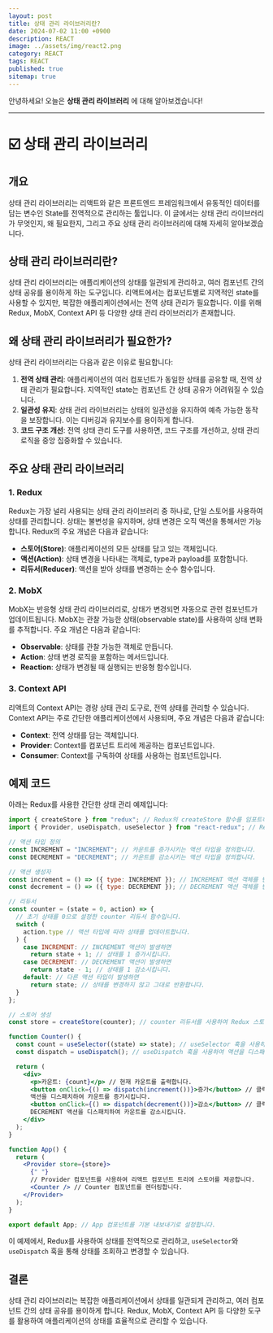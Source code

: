 ```yaml
---
layout: post
title: 상태 관리 라이브러리란?
date: 2024-07-02 11:00 +0900
description: REACT
image: ../assets/img/react2.png
category: REACT
tags: REACT
published: true
sitemap: true
---
```


안녕하세요! 오늘은 **상태 관리 라이브러리** 에 대해 알아보겠습니다!

---

# ☑️ 상태 관리 라이브러리

## 개요

상태 관리 라이브러리는 리액트와 같은 프론트엔드 프레임워크에서 유동적인 데이터를 담는 변수인 State를 전역적으로 관리하는 툴입니다. 이 글에서는 상태 관리 라이브러리가 무엇인지, 왜 필요한지, 그리고 주요 상태 관리 라이브러리에 대해 자세히 알아보겠습니다.

## 상태 관리 라이브러리란?

상태 관리 라이브러리는 애플리케이션의 상태를 일관되게 관리하고, 여러 컴포넌트 간의 상태 공유를 용이하게 하는 도구입니다. 리액트에서는 컴포넌트별로 지역적인 state를 사용할 수 있지만, 복잡한 애플리케이션에서는 전역 상태 관리가 필요합니다. 이를 위해 Redux, MobX, Context API 등 다양한 상태 관리 라이브러리가 존재합니다.

## 왜 상태 관리 라이브러리가 필요한가?

상태 관리 라이브러리는 다음과 같은 이유로 필요합니다:

1. **전역 상태 관리**: 애플리케이션의 여러 컴포넌트가 동일한 상태를 공유할 때, 전역 상태 관리가 필요합니다. 지역적인 state는 컴포넌트 간 상태 공유가 어려워질 수 있습니다.
2. **일관성 유지**: 상태 관리 라이브러리는 상태의 일관성을 유지하여 예측 가능한 동작을 보장합니다. 이는 디버깅과 유지보수를 용이하게 합니다.
3. **코드 구조 개선**: 전역 상태 관리 도구를 사용하면, 코드 구조를 개선하고, 상태 관리 로직을 중앙 집중화할 수 있습니다.

## 주요 상태 관리 라이브러리

### 1. Redux

Redux는 가장 널리 사용되는 상태 관리 라이브러리 중 하나로, 단일 스토어를 사용하여 상태를 관리합니다. 상태는 불변성을 유지하며, 상태 변경은 오직 액션을 통해서만 가능합니다. Redux의 주요 개념은 다음과 같습니다:

- **스토어(Store)**: 애플리케이션의 모든 상태를 담고 있는 객체입니다.
- **액션(Action)**: 상태 변경을 나타내는 객체로, type과 payload를 포함합니다.
- **리듀서(Reducer)**: 액션을 받아 상태를 변경하는 순수 함수입니다.

### 2. MobX

MobX는 반응형 상태 관리 라이브러리로, 상태가 변경되면 자동으로 관련 컴포넌트가 업데이트됩니다. MobX는 관찰 가능한 상태(observable state)를 사용하여 상태 변화를 추적합니다. 주요 개념은 다음과 같습니다:

- **Observable**: 상태를 관찰 가능한 객체로 만듭니다.
- **Action**: 상태 변경 로직을 포함하는 메서드입니다.
- **Reaction**: 상태가 변경될 때 실행되는 반응형 함수입니다.

### 3. Context API

리액트의 Context API는 경량 상태 관리 도구로, 전역 상태를 관리할 수 있습니다. Context API는 주로 간단한 애플리케이션에서 사용되며, 주요 개념은 다음과 같습니다:

- **Context**: 전역 상태를 담는 객체입니다.
- **Provider**: Context를 컴포넌트 트리에 제공하는 컴포넌트입니다.
- **Consumer**: Context를 구독하여 상태를 사용하는 컴포넌트입니다.

## 예제 코드

아래는 Redux를 사용한 간단한 상태 관리 예제입니다:

```jsx
import { createStore } from "redux"; // Redux의 createStore 함수를 임포트하여 스토어를 생성합니다.
import { Provider, useDispatch, useSelector } from "react-redux"; // React-Redux에서 제공하는 Provider, useDispatch, useSelector 훅을 임포트합니다.

// 액션 타입 정의
const INCREMENT = "INCREMENT"; // 카운트를 증가시키는 액션 타입을 정의합니다.
const DECREMENT = "DECREMENT"; // 카운트를 감소시키는 액션 타입을 정의합니다.

// 액션 생성자
const increment = () => ({ type: INCREMENT }); // INCREMENT 액션 객체를 반환하는 액션 생성자 함수입니다.
const decrement = () => ({ type: DECREMENT }); // DECREMENT 액션 객체를 반환하는 액션 생성자 함수입니다.

// 리듀서
const counter = (state = 0, action) => {
  // 초기 상태를 0으로 설정한 counter 리듀서 함수입니다.
  switch (
    action.type // 액션 타입에 따라 상태를 업데이트합니다.
  ) {
    case INCREMENT: // INCREMENT 액션이 발생하면
      return state + 1; // 상태를 1 증가시킵니다.
    case DECREMENT: // DECREMENT 액션이 발생하면
      return state - 1; // 상태를 1 감소시킵니다.
    default: // 다른 액션 타입이 발생하면
      return state; // 상태를 변경하지 않고 그대로 반환합니다.
  }
};

// 스토어 생성
const store = createStore(counter); // counter 리듀서를 사용하여 Redux 스토어를 생성합니다.

function Counter() {
  const count = useSelector((state) => state); // useSelector 훅을 사용하여 현재 상태를 조회합니다.
  const dispatch = useDispatch(); // useDispatch 훅을 사용하여 액션을 디스패치할 함수를 가져옵니다.

  return (
    <div>
      <p>카운트: {count}</p> // 현재 카운트를 출력합니다.
      <button onClick={() => dispatch(increment())}>증가</button> // 클릭 시 INCREMENT
      액션을 디스패치하여 카운트를 증가시킵니다.
      <button onClick={() => dispatch(decrement())}>감소</button> // 클릭 시
      DECREMENT 액션을 디스패치하여 카운트를 감소시킵니다.
    </div>
  );
}

function App() {
  return (
    <Provider store={store}>
      {" "}
      // Provider 컴포넌트를 사용하여 리액트 컴포넌트 트리에 스토어를 제공합니다.
      <Counter /> // Counter 컴포넌트를 렌더링합니다.
    </Provider>
  );
}

export default App; // App 컴포넌트를 기본 내보내기로 설정합니다.
```

이 예제에서, Redux를 사용하여 상태를 전역적으로 관리하고, `useSelector`와 `useDispatch` 훅을 통해 상태를 조회하고 변경할 수 있습니다.

## 결론

상태 관리 라이브러리는 복잡한 애플리케이션에서 상태를 일관되게 관리하고, 여러 컴포넌트 간의 상태 공유를 용이하게 합니다. Redux, MobX, Context API 등 다양한 도구를 활용하여 애플리케이션의 상태를 효율적으로 관리할 수 있습니다.
